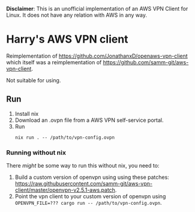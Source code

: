 **Disclaimer**: This is an unofficial implementation of an AWS VPN Client for
Linux. It does not have any relation with AWS in any way.

# Harry's AWS VPN client

Reimplementation of <https://github.com/JonathanxD/openaws-vpn-client> which
itself was a reimplementation of <https://github.com/samm-git/aws-vpn-client>.

Not suitable for using.

## Run

1. Install nix
2. Download an .ovpn file from a AWS VPN self-service portal.
3. Run
    ```
    nix run . -- /path/to/vpn-config.ovpn
    ```

### Running without nix

There _might_ be some way to run this without nix, you need to:

1. Build a custom version of openvpn using using these patches:
   <https://raw.githubusercontent.com/samm-git/aws-vpn-client/master/openvpn-v2.5.1-aws.patch>.
3. Point the vpn client to your custom version of openvpn using `OPENVPN_FILE=??? cargo run -- /path/to/vpn-config.ovpn`.
